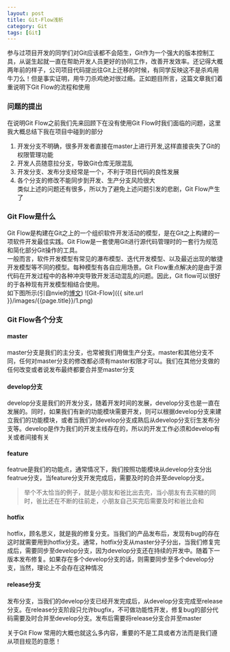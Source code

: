```yaml
---
layout: post
title: Git-Flow浅析
category: Git
tags: [Git]
---
```


参与过项目开发的同学们对Git应该都不会陌生，Git作为一个强大的版本控制工具，从诞生起就一直在帮助开发人员更好的协同工作，改善开发效率。还记得大概两年前的样子，公司项目代码提出往Git上迁移的时候，有同学反映这不是杀鸡用牛刀么！但是事实证明，用牛刀杀鸡绝对很过瘾。正如题目所言，这篇文章我们着重说明下Git Flow的流程和使用

### 问题的提出
在说明Git Flow之前我们先来回顾下在没有使用Git Flow时我们面临的问题，这里我大概总结下我在项目中碰到的部分  
1. 开发分支不明确，很多开发者直接在<kp>master</kp>上进行开发,<kp>这样直接丧失了Git的权限管理功能</kp>  
2. 开发人员随意拉分支，导致Git仓库无限混乱  
3. 开发分支、发布分支经常是一个，不利于项目代码的良性发展  
4. 各个分支的修改不能同步到开发、生产分支<kp>风险很大</kp>  
类似上述的问题还有很多，所以为了避免上述问题引发的悲剧，Git Flow产生了

### Git Flow是什么
Git Flow是构建在Git之上的一个组织软件开发活动的模型，是在Git之上构建的一项软件开发最佳实践。Git Flow是一套使用Git进行源代码管理时的一套行为规范和简化部分Git操作的工具。  
一般而言，软件开发模型有常见的瀑布模型、迭代开发模型、以及最近出现的敏捷开发模型等不同的模型。每种模型有各自应用场景。Git Flow重点解决的是由于源代码在开发过程中的各种冲突导致开发活动混乱的问题。因此，Git flow可以很好的于各种现有开发模型相结合使用。  
如下图所示(引自nvie的[博文](http://nvie.com/posts/a-successful-git-branching-model/))
![Git-Flow]({{ site.url }}/images/{{page.title}}/1.png)

### Git Flow各个分支

#### master
master分支是我们的主分支，也常被我们用做生产分支。master和其他分支不同，任何对master分支的修改都必须有master权限才可以。我们在其他分支做的任何改变或者说发布最终都要合并至master分支

#### develop分支
develop分支是我们的开发分支，随着开发时间的发展，develop分支也是一直在发展的。同时，如果我们有新的功能模块需要开发，则可以根据develop分支来建立我们的功能模块，或者当我们的develop分支成熟后从develop分支衍生发布分支等。develop是作为我们的开发主线存在的，所以的开发工作必须和develop有关或者间接有关

#### feature
featrue是我们的功能点，通常情况下，我们按照功能模块从develop分支分出featrue分支，当feature分支开发完成后，需要及时的合并至develop分支。
>举个不太恰当的例子，就是小朋友和爸比出去完，当小朋友有去买糖的同时，爸比还在不断的往前走，小朋友自己买完后需要及时和爸比会和  

#### hotfix
hotfix，顾名思义，就是我的修复分支。当我们的产品发布后，发现有bug的存在这时就需要用到hotfix分支。通常，hotfix分支从master分子分出，当我们修复完成后，需要同步至develop分支，因为develop分支还在持续的开发中。随着下一版本发布修复。如果存在多个develop分支的话，则需要同步至多个develop分支，当然，理论上不会存在这种情况  

#### release分支
发布分支，当我们的develop分支已经开发完成后，从develop分支完成至release分支。在release分支阶段只允许bugfix，不可做功能性开发，修复bug的部分代码需要及时合并至develop分支。发布后需要将release分支合并至master  

关于Git Flow 常用的大概也就这么多内容，重要的不是工具或者方法而是我们遵从项目规范的意愿！
